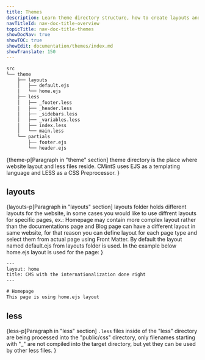 ```yaml
---
title: Themes
description: Learn theme directory structure, how to create layouts and use LESS to create modularize CSS with less code.
navTitleId: nav-doc-title-overview
topicTitle: nav-doc-title-themes
showDocNav: true
showTOC: true
showEdit: documentation/themes/index.md
showTranslate: 150
---
```


```bash
src
└── theme
    ├── layouts
    │   ├── default.ejs
    │   └── home.ejs
    ├── less
    │   ├── _footer.less
    │   ├── _header.less
    │   ├── _sidebars.less
    │   ├── _variables.less
    │   ├── index.less
    │   └── main.less
    └── partials
        ├── footer.ejs
        └── header.ejs
```

{theme-p[Paragraph in "theme" section]
<fix>theme</fix> directory is the place where website layout and less files reside.
CMintS uses EJS as a templating language and LESS as a CSS Preprocessor.
}

## layouts

{layouts-p[Paragraph in "layouts" section] 
<fix>layouts</fix> folder holds different layouts for the website, in some cases you would
like to use diffrent layouts for specific pages, ex.: Homepage may contain more
complex layout rather than the documentations page and Blog page can have a
different layout in same website, for that reason you can define layout for each
page type and select them from actual page using Front Matter. By default the
layout named default.ejs from layouts folder is used. In the example below
home.ejs layout is used for the page:
}

```html
---
layout: home
title: CMS with the internationalization done right
---

# Homepage
This page is using home.ejs layout
```

## less

{less-p[Paragraph in "less" section] 
<fix>`.less`</fix> files inside of the "less" directory are being processed into the "public/css"
directory, only filenames starting with "_" are not compiled into the target
directory, but yet they can be used by other less files.
}
